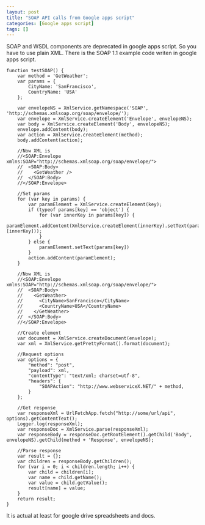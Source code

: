 ```yaml
---
layout: post
title: "SOAP API calls from Google apps script"
categories: [Google apps script]
tags: []
---
```

SOAP and WSDL components are deprecated in google apps script. So you have to use plain XML.
There is the SOAP 1.1 example code writen in google apps script.

    function testSOAP() {
        var method = 'GetWeather';
        var params = {
            CityName: 'SanFrancisco',
            CountryName: 'USA'
        };
    
        var envelopeNS = XmlService.getNamespace('SOAP', 'http://schemas.xmlsoap.org/soap/envelope/');
        var envelope = XmlService.createElement('Envelope', envelopeNS);
        var body = XmlService.createElement('Body', envelopeNS);
        envelope.addContent(body);
        var action = XmlService.createElement(method);
        body.addContent(action);
    
        //Now XML is
        //<SOAP:Envelope xmlns:SOAP="http://schemas.xmlsoap.org/soap/envelope/">
        //  <SOAP:Body>
        //    <GetWeather />
        //  </SOAP:Body>
        //</SOAP:Envelope>
    
        //Set params
        for (var key in params) {
            var paramElement = XmlService.createElement(key);
            if (typeof params[key] == 'object') {
                for (var innerKey in params[key]) {
                    paramElement.addContent(XmlService.createElement(innerKey).setText(params[key][innerKey]));
                }
            } else {
                paramElement.setText(params[key])
            }
            action.addContent(paramElement);
        }
    
        //Now XML is
        //<SOAP:Envelope xmlns:SOAP="http://schemas.xmlsoap.org/soap/envelope/">
        //  <SOAP:Body>
        //    <GetWeather>
        //      <CityName>SanFrancisco</CityName>
        //      <CountryName>USA</CountryName>
        //    </GetWeather>
        //  </SOAP:Body>
        //</SOAP:Envelope>
    
        //Create element
        var document = XmlService.createDocument(envelope);
        var xml = XmlService.getPrettyFormat().format(document);
    
        //Request options
        var options = {
            "method": "post",
            "payload": xml,
            "contentType": "text/xml; charset=utf-8",
            "headers": {
                "SOAPAction": "http://www.webserviceX.NET/" + method,
            }    
        };
    
        //Get response
        var responseXml = UrlFetchApp.fetch("http://some/url/api", options).getContentText();
        Logger.log(responseXml);
        var responseDoc = XmlService.parse(responseXml);
        var responseBody = responseDoc.getRootElement().getChild('Body', envelopeNS).getChild(method + 'Response', envelopeNS);
    
        //Parse response 
        var result = {};
        var children = responseBody.getChildren();
        for (var i = 0; i < children.length; i++) {
            var child = children[i];
            var name = child.getName();
            var value = child.getValue();
            result[name] = value;
        }
        return result;
    }

It is actual at least for google drive spreadsheets and docs.